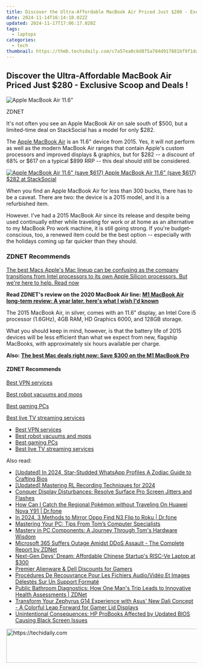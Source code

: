 ```yaml
---
title: Discover the Ultra-Affordable MacBook Air Priced Just $280 - Exclusive Scoop and Deals !
date: 2024-11-14T16:14:18.022Z
updated: 2024-11-17T17:06:17.020Z
tags:
  - laptops
categories:
  - tech
thumbnail: https://thmb.techidaily.com/c7a57ea0c6d875a784d917881bf9f1dac3c811b03454856c62819bb5612b0808.jpg
---
```


## Discover the Ultra-Affordable MacBook Air Priced Just $280 - Exclusive Scoop and Deals !

![Apple MacBook Air 11.6"](https://www.zdnet.com/a/img/resize/fe6b07fb516647041ae54e4cea60b38fb8656655/2022/10/21/33d15e0a-2593-4415-9ee1-a4954b346a8a/130.jpg?auto=webp&width=1280)

ZDNET

It's not often you see an Apple MacBook Air on sale south of $500, but a limited-time deal on StackSocial has a model for only $282.

The [Apple MacBook Air](https://stacksocial.com/sales/2015-apple-macbook-air-11-6-core-i5-1-6ghz-4gb-ram-128gb-ssd-mjvm2ll-a??sid=zd-%5F%5FCOM%5FCLICK%5FID%5F%5F-dtp&aid=a-ceempx7z) is an 11.6" device from 2015\. Yes, it will not perform as well as the modern MacBook Air ranges that contain Apple's custom processors and improved displays & graphics, but for $282 -- a discount of 68% or $617 on a typical $899 RRP -- this deal should still be considered. 

[![Apple MacBook Air 11.6" (save $617)](https://www.zdnet.com/a/img/resize/f0cdda933cfcb5760405e73e9589378db2b9d26e/2022/10/21/344c8e74-70bf-44da-8a5c-3705f949485f/131.jpg?auto=webp&fit=crop&height=172.5&width=294) Apple MacBook Air 11.6" (save $617) $282 at StackSocial](https://stacksocial.com/sales/2015-apple-macbook-air-11-6-core-i5-1-6ghz-4gb-ram-128gb-ssd-mjvm2ll-a??sid=zd-%5F%5FCOM%5FCLICK%5FID%5F%5F-dtp&aid=a-ceempx7z)

When you find an Apple MacBook Air for less than 300 bucks, there has to be a caveat. There are two: the device is a 2015 model, and it is a refurbished item. 

However. I've had a 2015 MacBook Air since its release and despite being used continually either while traveling for work or at home as an alternative to my MacBook Pro work machine, it is still going strong. If you're budget-conscious, too, a renewed item could be the best option -- especially with the holidays coming up far quicker than they should. 

### **ZDNET** Recommends

[The best Macs Apple's Mac lineup can be confusing as the company transitions from Intel processors to its own Apple Silicon processors. But we're here to help.  Read now](https://www.zdnet.com/article/best-mac/)

**Read ZDNET's review on the 2020 MacBook Air line:** [**M1 MacBook Air long-term review: A year later, here's what I wish I'd known**](https://www.zdnet.com/article/m1-macbook-air-long-term-review/)

The 2015 MacBook Air, in silver, comes with an 11.6" display, an Intel Core i5 processor (1.6GHz), 4GB RAM, HD Graphics 6000, and 128GB storage. 

What you should keep in mind, however, is that the battery life of 2015 devices will be less efficient than what we expect from new, flagship MacBooks, with approximately six hours available per charge. 

**Also:** [**The best Mac deals right now: Save $300 on the M1 MacBook Pro**](https://www.zdnet.com/article/best-macbook-deals/)

#### **ZDNET** Recommends

[Best VPN services](https://www.zdnet.com/article/best-vpn/ "Best VPN services")

[Best robot vacuums and mops](https://www.zdnet.com/article/best-robot-vacuum-mop/ "Best robot vacuums and mops")

[Best gaming PCs](https://www.zdnet.com/article/best-gaming-pc/ "Best gaming PCs")

[Best live TV streaming services](https://www.zdnet.com/article/best-live-tv-streaming-service/ "Best live TV streaming services")

* [Best VPN services](https://www.zdnet.com/article/best-vpn/ "Best VPN services")
* [Best robot vacuums and mops](https://www.zdnet.com/article/best-robot-vacuum-mop/ "Best robot vacuums and mops")
* [Best gaming PCs](https://www.zdnet.com/article/best-gaming-pc/ "Best gaming PCs")
* [Best live TV streaming services](https://www.zdnet.com/article/best-live-tv-streaming-service/ "Best live TV streaming services")

<ins class="adsbygoogle"
     style="display:block"
     data-ad-format="autorelaxed"
     data-ad-client="ca-pub-7571918770474297"
     data-ad-slot="1223367746"></ins>

<ins class="adsbygoogle"
     style="display:block"
     data-ad-client="ca-pub-7571918770474297"
     data-ad-slot="8358498916"
     data-ad-format="auto"
     data-full-width-responsive="true"></ins>

<span class="atpl-alsoreadstyle">Also read:</span>
<div><ul>
<li><a href="https://fox-info.techidaily.com/updated-in-2024-star-studded-whatsapp-profiles-a-zodiac-guide-to-crafting-bios/"><u>[Updated] In 2024, Star-Studded WhatsApp Profiles A Zodiac Guide to Crafting Bios</u></a></li>
<li><a href="https://remote-screen-capture.techidaily.com/updated-mastering-rl-recording-techniques-for-2024/"><u>[Updated] Mastering RL Recording Techniques for 2024</u></a></li>
<li><a href="https://techtrends.techidaily.com/conquer-display-disturbances-resolve-surface-pro-screen-jitters-and-flashes/"><u>Conquer Display Disturbances: Resolve Surface Pro Screen Jitters and Flashes</u></a></li>
<li><a href="https://android-pokemon-go.techidaily.com/how-can-i-catch-the-regional-pokemon-without-traveling-on-huawei-nova-y91-drfone-by-drfone-virtual-android/"><u>How Can I Catch the Regional Pokémon without Traveling On Huawei Nova Y91 | Dr.fone</u></a></li>
<li><a href="https://screen-mirror.techidaily.com/in-2024-3-methods-to-mirror-oppo-find-n3-flip-to-roku-drfone-by-drfone-android/"><u>In 2024, 3 Methods to Mirror Oppo Find N3 Flip to Roku | Dr.fone</u></a></li>
<li><a href="https://hardware-reviews.techidaily.com/mastering-your-pc-tips-from-toms-computer-specialists/"><u>Mastering Your PC: Tips From Tom’s Computer Specialists</u></a></li>
<li><a href="https://hardware-reviews.techidaily.com/mastery-in-pc-components-a-journey-through-toms-hardware-wisdom/"><u>Mastery in PC Components: A Journey Through Tom's Hardware Wisdom</u></a></li>
<li><a href="https://win-data.techidaily.com/microsoft-365-suffers-outage-amidst-ddos-assault-the-complete-report-by-zdnet/"><u>Microsoft 365 Suffers Outage Amidst DDoS Assault - The Complete Report by ZDNet</u></a></li>
<li><a href="https://hardware-reviews.techidaily.com/next-gen-devs-dream-affordable-chinese-startups-risc-ve-laptop-at-300/"><u>Next-Gen Devs' Dream: Affordable Chinese Startup's RISC-Ve Laptop at $300</u></a></li>
<li><a href="https://hardware-reviews.techidaily.com/premier-alienware-and-dell-discounts-for-gamers/"><u>Premier Alienware & Dell Discounts for Gamers</u></a></li>
<li><a href="https://fox-tips.techidaily.com/procedures-de-recouvrance-pour-les-fichiers-audiovideo-et-images-delestes-sur-un-support-formate/"><u>Procédures De Recouvrance Pour Les Fichiers Audio/Vidéo Et Images Délestés Sur Un Support Formaté</u></a></li>
<li><a href="https://tech-recovery.techidaily.com/public-bathroom-diagnostics-how-one-mans-trip-leads-to-innovative-health-assessments-zdnet/"><u>Public Bathroom Diagnostics: How One Man's Trip Leads to Innovative Health Assessments | ZDNet</u></a></li>
<li><a href="https://hardware-reviews.techidaily.com/transform-your-zephyrus-g14-experience-with-asus-new-dali-concept-a-colorful-leap-forward-for-gamer-lid-displays/"><u>Transform Your Zephyrus G14 Experience with Asus' New Dali Concept - A Colorful Leap Forward for Gamer Lid Displays</u></a></li>
<li><a href="https://hardware-reviews.techidaily.com/unintentional-consequences-hp-probooks-affected-by-updated-bios-causing-black-screen-issues/"><u>Unintentional Consequences: HP ProBooks Affected by Updated BIOS Causing Black Screen Issues</u></a></li>
</ul></div>

<!-- affiliate ads begin -->
<a href="https://aligracehair.sjv.io/c/5597632/1918703/19272" target="_top" id="1918703">
  <img src="//a.impactradius-go.com/display-ad/19272-1918703" border="0" alt="https://techidaily.com" width="728" height="90"/>
</a>
<img height="0" width="0" src="https://aligracehair.sjv.io/i/5597632/1918703/19272" style="position:absolute;visibility:hidden;" border="0" />
<!-- affiliate ads end -->

